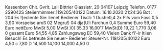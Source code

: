 Kassenbon Chit. Gvrlt. Laii Bittrier Giassìstr. 20 04107 Leipzig Telefon. 0177 2S9042S Steiiermimmer:119/205/40122 Datum: 16.10.2020 21:24:36 Bot : 204 Es !}ediente Sie: lienet Bediener Tiscli: 1 Dushe0,4 2x Pi!s vom Fass 0,5 3,90 Vorspeise aroß 02 Megru!) 04 dja(U!i Farchun 0,4 Summe Euro 59,40 Euro nettEuro MwSt 5,00 MwSt )0( 35,33 16,00'7 MwSt(D) 19,22 1,770 3,08 0 gesamt Euro 54,55 4,85 Zah!ungsweg EC 59,40 Vielen Dank fi'-ir Itiien Besuch! Es betreute Sie neuer- Bediener Steuer-Nr. 119/205/40122 Euro 4,50 c 7,80 D 14,500 14,100 14,000 4,50 0